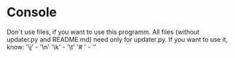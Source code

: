 # Console

Don`t use files, if you want to use this programm. All files (without updater.py and README.md) need only for updater.py.
If you want to use it, know:
'\j' - '\n'
'\k' - '\t'
'# ' - ''
